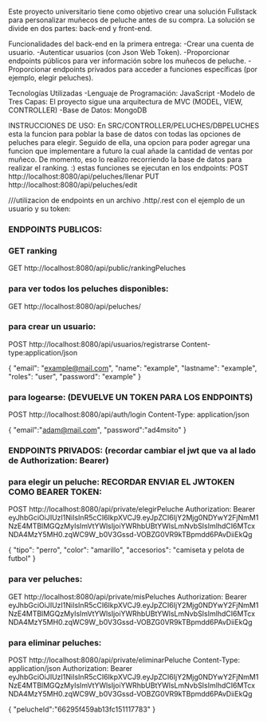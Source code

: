 Este proyecto universitario tiene como objetivo crear una solución Fullstack para personalizar muñecos de peluche antes de su compra. La solución se divide en dos partes: back-end y front-end.

Funcionalidades del back-end en la primera entrega:
-Crear una cuenta de usuario.
-Autenticar usuarios (con Json Web Token).
-Proporcionar endpoints públicos para ver información sobre los muñecos de peluche.
-Proporcionar endpoints privados para acceder a funciones específicas (por ejemplo, elegir peluches).

Tecnologías Utilizadas 
-Lenguaje de Programación: JavaScript 
-Modelo de Tres Capas: El proyecto sigue una arquitectura de MVC (MODEL, VIEW, CONTROLLER)
-Base de Datos: MongoDB


INSTRUCCIONES DE USO:
En SRC/CONTROLLER/PELUCHES/DBPELUCHES  esta la funcion para poblar la base de datos con todas las opciones de peluches para elegir. 
Seguido de ella, una opcion para poder agregar una funcion que implementare a futuro la cual añade la cantidad de ventas por muñeco. 
De momento, eso lo realizo recorriendo la base de datos para realizar el ranking. :)
estas funciones se ejecutan en los endpoints:
POST http://localhost:8080/api/peluches/llenar
PUT http://localhost:8080/api/peluches/edit

///utilizacion de endpoints en un archivo .http/.rest con el ejemplo de un usuario y su token:
### ENDPOINTS PUBLICOS:

### GET ranking
GET http://localhost:8080/api/public/rankingPeluches

### para ver todos los peluches disponibles:
GET http://localhost:8080/api/peluches/

### para crear un usuario:
POST http://localhost:8080/api/usuarios/registrarse
Content-type:application/json

{
"email": "example@mail.com",
"name": "example",
"lastname": "example",
"roles": "user",
"password": "example"
}

### para logearse: (DEVUELVE UN TOKEN PARA LOS ENDPOINTS)
POST http://localhost:8080/api/auth/login
Content-Type: application/json

{
"email":"adam@mail.com",
"password":"ad4msito"
}

### ENDPOINTS PRIVADOS: (recordar cambiar el jwt que va al lado de Authorization: Bearer) 

### para elegir un peluche: RECORDAR ENVIAR EL JWTOKEN COMO BEARER TOKEN:
POST http://localhost:8080/api/private/elegirPeluche
Authorization: Bearer eyJhbGciOiJIUzI1NiIsInR5cCI6IkpXVCJ9.eyJpZCI6IjY2Mjg0NDYwY2FjNmM1NzE4MTBlMGQzMyIsImVtYWlsIjoiYWRhbUBtYWlsLmNvbSIsImlhdCI6MTcxNDA4MzY5MH0.zqWC9W_b0V3Gssd-VOBZG0VR9kTBpmdd6PAvDiiEkQg

{
"tipo": "perro",
"color": "amarillo",
"accesorios": "camiseta y pelota de futbol"
}

### para ver peluches:
GET http://localhost:8080/api/private/misPeluches
Authorization: Bearer eyJhbGciOiJIUzI1NiIsInR5cCI6IkpXVCJ9.eyJpZCI6IjY2Mjg0NDYwY2FjNmM1NzE4MTBlMGQzMyIsImVtYWlsIjoiYWRhbUBtYWlsLmNvbSIsImlhdCI6MTcxNDA4MzY5MH0.zqWC9W_b0V3Gssd-VOBZG0VR9kTBpmdd6PAvDiiEkQg



### para eliminar peluches:
POST http://localhost:8080/api/private/eliminarPeluche
Content-Type: application/json
Authorization: Bearer eyJhbGciOiJIUzI1NiIsInR5cCI6IkpXVCJ9.eyJpZCI6IjY2Mjg0NDYwY2FjNmM1NzE4MTBlMGQzMyIsImVtYWlsIjoiYWRhbUBtYWlsLmNvbSIsImlhdCI6MTcxNDA4MzY5MH0.zqWC9W_b0V3Gssd-VOBZG0VR9kTBpmdd6PAvDiiEkQg

{
"pelucheId":"66295f459ab13fc151117783"
}
